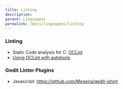 ```yaml
---
title: Linting
description: 
parent: Linguagens
permalink: /docs/linguagens/linting
---
```

### Linting

-   Static Code analysis for C: [OCLint](http://oclint.org/)
-   [Using OCLint with
    autotools](/Static-Code-Analysis-Autotools-OCLint)

### Gedit Linter Plugins

- Javascript: https://github.com/Meseira/gedit-jshint
